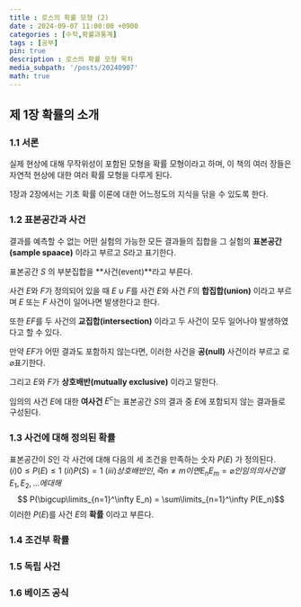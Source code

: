 ```yaml
---
title : 로스의 확률 모형 (2)
date : 2024-09-07 11:00:00 +0900
categories : [수학,확률과통계]
tags : [공부]
pin: true
description : 로스의 확률 모형 목차
media_subpath: '/posts/20240907'
math: true
---
```


## 제 1장 확률의 소개

### 1.1 서론
실제 현상에 대해 무작위성이 포함된 모형을 확률 모형이라고 하며, 이 책의 여러 장들은 자연적 현상에 대한 여러 확률 모형을 다루게 된다.

1장과 2장에서는 기초 확률 이론에 대한 어느정도의 지식을 닦을 수 있도록 한다.

### 1.2 표본공간과 사건
결과를 예측할 수 없는 어떤 실험의 가능한 모든 결과들의 집합을 그 실험의 **표본공간(sample spaace)** 이라고 부르고 $S$라고 표기한다.

표본공간 $S$ 의 부분집합을 **사건(event)**라고 부른다.

사건 $E$와 $F$가 정의되어 있을 때 $E\cup F$를 사건 $E$와 사건 $F$의 **합집합(union)** 이라고 부르며 $E$ 또는 $F$ 사건이 일어나면 발생한다고 한다.

또한 $EF$를 두 사건의 **교집합(intersection)** 이라고 두 사건이 모두 일어나야 발생하였다고 할 수 있다.

만약 $EF$가 어떤 결과도 포함하지 않는다면, 이러한 사건을 **공(null)** 사건이라 부르고 로 $\varnothing$표기한다.

그리고 $E$와 $F$가 **상호배반(mutually exclusive)** 이라고 말한다.

임의의 사건 $E$에 대한 **여사건** $E^c$는 표본공간 $S$의 결과 중 $E$에 포함되지 않는 결과들로 구성된다.

### 1.3 사건에 대해 정의된 확률
표본공간이 $S$인 각 사건에 대해 다음의 세 조건을 만족하는 숫자 $P(E)$ 가 정의된다.
$(i) 0 \leq P(E) \leq 1$
$(ii) P(S) = 1$
$(iii) 상호배반인, 즉 n \neq m이면 E_n E_m = \varnothing 인 임의의 사건열 E_1, E_2, ...에 대해$
$$ P(\bigcup\limits_{n=1}^\infty E_n) = \sum\limits_{n=1}^\infty P(E_n)$$
이러한 $P(E)$를 사건 $E$의 **확률** 이라고 부른다.



### 1.4 조건부 확률

### 1.5 독립 사건

### 1.6 베이즈 공식
